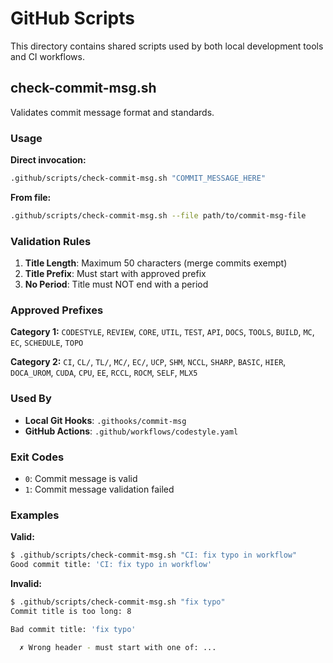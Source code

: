 # GitHub Scripts

This directory contains shared scripts used by both local development tools and CI workflows.

## check-commit-msg.sh

Validates commit message format and standards.

### Usage

**Direct invocation:**
```bash
.github/scripts/check-commit-msg.sh "COMMIT_MESSAGE_HERE"
```

**From file:**
```bash
.github/scripts/check-commit-msg.sh --file path/to/commit-msg-file
```

### Validation Rules

1. **Title Length**: Maximum 50 characters (merge commits exempt)
2. **Title Prefix**: Must start with approved prefix
3. **No Period**: Title must NOT end with a period

### Approved Prefixes

**Category 1:** `CODESTYLE`, `REVIEW`, `CORE`, `UTIL`, `TEST`, `API`, `DOCS`, `TOOLS`, `BUILD`, `MC`, `EC`, `SCHEDULE`, `TOPO`

**Category 2:** `CI`, `CL/`, `TL/`, `MC/`, `EC/`, `UCP`, `SHM`, `NCCL`, `SHARP`, `BASIC`, `HIER`, `DOCA_UROM`, `CUDA`, `CPU`, `EE`, `RCCL`, `ROCM`, `SELF`, `MLX5`

### Used By

- **Local Git Hooks**: `.githooks/commit-msg`
- **GitHub Actions**: `.github/workflows/codestyle.yaml`

### Exit Codes

- `0`: Commit message is valid
- `1`: Commit message validation failed

### Examples

**Valid:**
```bash
$ .github/scripts/check-commit-msg.sh "CI: fix typo in workflow"
Good commit title: 'CI: fix typo in workflow'
```

**Invalid:**
```bash
$ .github/scripts/check-commit-msg.sh "fix typo"
Commit title is too long: 8

Bad commit title: 'fix typo'

  ✗ Wrong header - must start with one of: ...
```
